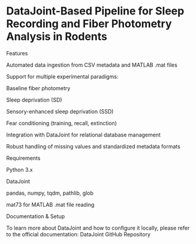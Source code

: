 # DataJoint-Based Pipeline for Sleep Recording and Fiber Photometry Analysis in Rodents

Features

Automated data ingestion from CSV metadata and MATLAB .mat files

Support for multiple experimental paradigms:

Baseline fiber photometry

Sleep deprivation (SD)

Sensory-enhanced sleep deprivation (SSD)

Fear conditioning (training, recall, extinction)

Integration with DataJoint for relational database management

Robust handling of missing values and standardized metadata formats

Requirements

Python 3.x

DataJoint

pandas, numpy, tqdm, pathlib, glob

mat73 for MATLAB .mat file reading

Documentation & Setup

To learn more about DataJoint and how to configure it locally, please refer to the official documentation:
DataJoint GitHub Repository
